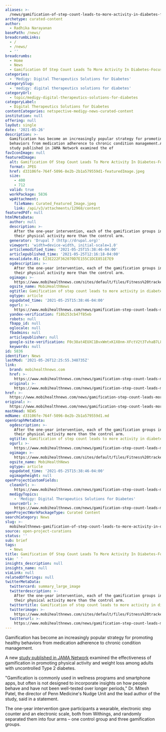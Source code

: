 ```yaml
---
aliases: >-
  /news/gamification-of-step-count-leads-to-more-activity-in-diabetes-focused-study
archetype: curated-content
author:
  - Radhika Narayanan
basePath: /news/
breadcrumbLinks:
  - /
  - /news/
  - ''
breadcrumbs:
  - Home
  - News
  - Gamification Of Step Count Leads To More Activity In Diabetes-Focused Study
categories:
  - 'Medigy: Digital Therapeutics Solutions for Diabetes'
categorySlug:
  - 'medigy: digital therapeutics solutions for diabetes'
categoryUrl:
  - topic/medigy-digital-therapeutics-solutions-for-diabetes
categoryLabel:
  - Digital Therapeutics Solutions for Diabetes
contentCategories: netspective-medigy-news-curated-content
institution: null
offering: null
layOut: single
date: '2021-05-26'
description: >-
  Gamification has become an increasingly popular strategy for promoting healthy
  behaviors from medication adherence to chronic condition management.A new
  study published in JAMA Network examined the ef
favIconImage: null
featuredImage:
  alt: Gamification Of Step Count Leads To More Activity In Diabetes-Focused Study
  format: JPEG
  href: d33106fe-764f-5096-8e2b-2b1a579559d1-featuredImage.jpeg
  size:
    - 400
    - 712
  valid: true
  workPackage: 5836
  wpAttachment:
    fileName: Curated_Featured_Image.jpeg
    link: /api/v3/attachments/12968/content
featuredPdf: null
htmlMetaData:
  author: null
  description: >-
    After the one-year intervention, each of the gamification groups increased
    their physical activity more than the control arm.
  generator: 'Drupal 7 (http://drupal.org)'
  viewport: 'width=device-width, initial-scale=1.0'
  articlemodified_time: '2021-05-25T15:38:46-04:00'
  articlepublished_time: '2021-05-25T12:16:18-04:00'
  msvalidate.01: E23E222F362070D7E155C1DCE851E7E9
  ogdescription: >-
    After the one-year intervention, each of the gamification groups increased
    their physical activity more than the control arm.
  ogimage: >-
    https://www.mobihealthnews.com/sites/default/files/Fitness%20tracker%20%28Westend61%3AGetty%20Images%29.jpeg
  ogsite_name: MobiHealthNews
  ogtitle: Gamification of step count leads to more activity in diabetes-focused study
  ogtype: article
  ogupdated_time: '2021-05-25T15:38:46-04:00'
  ogurl: >-
    https://www.mobihealthnews.com/news/gamification-step-count-leads-more-activity-diabetes-focused-study
  yandex-verification: f18b253cb47f85eb
  robots: null
  fbapp_id: null
  oglocale: null
  fbadmins: null
  articlepublisher: null
  google-site-verification: F0c38at4EUXC1BvxWmtxK1X8nm-XFctV2t3TvhaB7L8
  keywords: null
id: 5836
identifier: News
lastMod: '2021-05-26T12:25:55.348735Z'
link:
  brand: mobihealthnews.com
  href: >-
    https://www.mobihealthnews.com/news/gamification-step-count-leads-more-activity-diabetes-focused-study
  original: >-
    https://www.mobihealthnews.com/news/gamification-step-count-leads-more-activity-diabetes-focused-study
href: >-
  https://www.mobihealthnews.com/news/gamification-step-count-leads-more-activity-diabetes-focused-study
original: >-
  https://www.mobihealthnews.com/news/gamification-step-count-leads-more-activity-diabetes-focused-study
mastHead: NEWS
mdName: d33106fe-764f-5096-8e2b-2b1a579559d1.md
openGraphMetaData:
  ogdescription: >-
    After the one-year intervention, each of the gamification groups increased
    their physical activity more than the control arm.
  ogtitle: Gamification of step count leads to more activity in diabetes-focused study
  ogurl: >-
    https://www.mobihealthnews.com/news/gamification-step-count-leads-more-activity-diabetes-focused-study
  ogimage: >-
    https://www.mobihealthnews.com/sites/default/files/Fitness%20tracker%20%28Westend61%3AGetty%20Images%29.jpeg
  ogsite_name: MobiHealthNews
  ogtype: article
  ogupdated_time: '2021-05-25T15:38:46-04:00'
  ogimageheight: null
openProjectCustomFields:
  cleanUrl: >-
    https://www.mobihealthnews.com/news/gamification-step-count-leads-more-activity-diabetes-focused-study
  medigyTopics:
    - 'Medigy: Digital Therapeutics Solutions for Diabetes'
  sourceUrl: >-
    https://www.mobihealthnews.com/news/gamification-step-count-leads-more-activity-diabetes-focused-study
openProjectWorkPackageType: Curated Content
searchCategory: News
slug: >-
  mobihealthnews-gamification-of-step-count-leads-to-more-activity-in-diabetes-focused-study
source: open-project-curations
status: ''
sub: brief
tags:
  - News
title: Gamification Of Step Count Leads To More Activity In Diabetes-Focused Study
via: ' '
insights_description: null
insights_name: null
viaLink: null
relatedOfferings: null
twitterMetaData:
  twittercard: summary_large_image
  twitterdescription: >-
    After the one-year intervention, each of the gamification groups increased
    their physical activity more than the control arm.
  twittertitle: Gamification of step count leads to more activity in diabetes-focused study
  twitterimage: >-
    https://www.mobihealthnews.com/sites/default/files/Fitness%20tracker%20%28Westend61%3AGetty%20Images%29.jpeg
  twitterurl: >-
    https://www.mobihealthnews.com/news/gamification-step-count-leads-more-activity-diabetes-focused-study
---
```

<p>Gamification has become an increasingly popular strategy for promoting healthy behaviors from medication adherence to chronic condition management.</p><p>A new <a href="https://jamanetwork.com/journals/jamanetworkopen/fullarticle/2780065">study published in JAMA Network</a> examined the effectiveness of gamification in promoting physical activity and weight loss among adults with uncontrolled Type 2 diabetes.</p><p>"Gamification is commonly used in wellness programs and smartphone apps, but often is not designed to incorporate insights on how people behave and have not been well-tested over longer periods," Dr. Mitesh Patel, the director of Penn Medicine's Nudge Unit and the lead author of the study, said in a statement.&nbsp;</p><p>The one-year intervention gave participants a wearable, electronic step counter and an electronic scale, both from Withings, and randomly separated them into four arms – one control group and three gamification groups.</p>